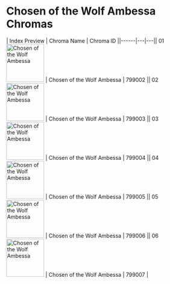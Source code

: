 # Chosen of the Wolf Ambessa Chromas

| Index  Preview | Chroma Name | Chroma ID ||------|---|---|| 01  <img src='https://raw.communitydragon.org/latest/plugins/rcp-be-lol-game-data/global/default/v1/champion-chroma-images/799/799002.png' alt='Chosen of the Wolf Ambessa' width='100'> | Chosen of the Wolf Ambessa | 799002 || 02  <img src='https://raw.communitydragon.org/latest/plugins/rcp-be-lol-game-data/global/default/v1/champion-chroma-images/799/799003.png' alt='Chosen of the Wolf Ambessa' width='100'> | Chosen of the Wolf Ambessa | 799003 || 03  <img src='https://raw.communitydragon.org/latest/plugins/rcp-be-lol-game-data/global/default/v1/champion-chroma-images/799/799004.png' alt='Chosen of the Wolf Ambessa' width='100'> | Chosen of the Wolf Ambessa | 799004 || 04  <img src='https://raw.communitydragon.org/latest/plugins/rcp-be-lol-game-data/global/default/v1/champion-chroma-images/799/799005.png' alt='Chosen of the Wolf Ambessa' width='100'> | Chosen of the Wolf Ambessa | 799005 || 05  <img src='https://raw.communitydragon.org/latest/plugins/rcp-be-lol-game-data/global/default/v1/champion-chroma-images/799/799006.png' alt='Chosen of the Wolf Ambessa' width='100'> | Chosen of the Wolf Ambessa | 799006 || 06  <img src='https://raw.communitydragon.org/latest/plugins/rcp-be-lol-game-data/global/default/v1/champion-chroma-images/799/799007.png' alt='Chosen of the Wolf Ambessa' width='100'> | Chosen of the Wolf Ambessa | 799007 |